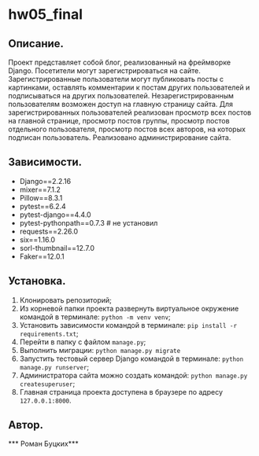 # hw05_final

## Описание.

Проект представляет собой блог, реализованный на фреймворке Django. Посетители могут зарегистрироваться на сайте. Зарегистрированные пользователи могут публиковать посты с картинками, оставлять комментарии к постам других пользователей и подписываться на других пользователей. Незарегистрированным пользователям возможен доступ на главную страницу сайта. Для зарегистрированных пользователей реализован просмотр всех постов на главной странице, просмотр постов группы, просмотр постов отдельного пользователя, просмотр постов всех авторов, на которых подписан пользователь.
Реализовано администрирование сайта.

## Зависимости.

* Django==2.2.16
* mixer==7.1.2
* Pillow==8.3.1
* pytest==6.2.4
* pytest-django==4.4.0
* pytest-pythonpath==0.7.3 #  не установил
* requests==2.26.0
* six==1.16.0
* sorl-thumbnail==12.7.0
* Faker==12.0.1

## Установка.

1. Клонировать репозиторий;
2. Из корневой папки проекта развернуть виртуальное окружение командой в терминале:
	`python -m venv venv`;
3. Установить зависимости командой в терминале:
	`pip install -r requirements.txt`;
4. Перейти в папку с файлом `manage.py`;
5. Выполнить миграции:
	`python manage.py migrate`
6. Запустить тестовый сервер Django командой в терминале:
	`python manage.py runserver`;
7. Администратора сайта можно создать командой:
	`python manage.py createsuperuser`;
8. Главная страница проекта доступена в браузере по адресу `127.0.0.1:8000`.

## Автор.

*** Роман Буцких***
